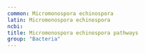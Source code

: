 ```yaml
---
common: Micromonospora echinospora
latin: Micromonospora echinospora
ncbi: 
title: Micromonospora echinospora pathways
group: "Bacteria"
---
```

